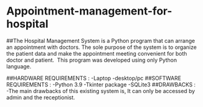 # Appointment-management-for-hospital
##The Hospital Management System is a Python program that can arrange an appointment with doctors.
The sole purpose of the system is to organize the patient data and make the appointment meeting convenient for both doctor and patient.
 This program was developed using only Python language.

##HARDWARE REQUIREMENTS :
 -Laptop
-desktop/pc
##SOFTWARE REQUIREMENTS :
   -Python 3.9
   -Tkinter package
   -SQLite3
##DRAWBACKS :
-The main drawbacks of this existing system is, It can only be accessed by  admin and the receptionist.


